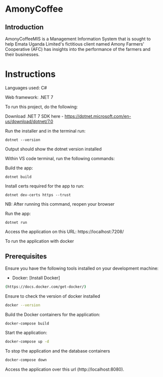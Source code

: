 # AmonyCoffee

## Introduction
AmonyCoffeeMIS is  a Management Information System that is sought to help Emata Uganda Limited's  fictitious client named Amony
Farmers' Cooperative (AFC) has insights into the performance of the farmers and their businesses.



# Instructions

Languages used: C#

Web framework: .NET 7

To run this project, do the following:

Download .NET 7 SDK here - https://dotnet.microsoft.com/en-us/download/dotnet/7.0

Run the installer and in the terminal run: 

```dotnet --version```

Output should show the dotnet version installed



Within VS code terminal, run the following commands:

Build the app:

```dotnet build```

Install certs required for the app to run:

```dotnet dev-certs https --trust```

NB: After running this command, reopen your browser


Run the app: 

```dotnet run```

Access the application on this URL: https://localhost:7208/

To run the application with  docker 
## Prerequisites
Ensure you have the following tools installed on your development machine:
- Docker: [Install Docker]
```sh
(https://docs.docker.com/get-docker/)
```
Ensure to check the version of docker installed 
``` sh
docker --version
```
Build the Docker containers for the application:
``` sh
docker-compose build
```
Start the application:

``` sh
docker-compose up -d
```
To stop the application and the database containers
```sh
docker-compose down
```
Access the application over this url (http://localhost:8080).




